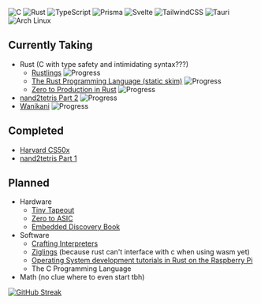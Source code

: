 ![C](https://img.shields.io/badge/c-%2300599C.svg?style=for-the-badge&logo=c&logoColor=white)
![Rust](https://img.shields.io/badge/rust-%23000000.svg?style=for-the-badge&logo=rust&logoColor=white)
![TypeScript](https://img.shields.io/badge/typescript-%23007ACC.svg?style=for-the-badge&logo=typescript&logoColor=white)
![Prisma](https://img.shields.io/badge/Prisma-3982CE?style=for-the-badge&logo=Prisma&logoColor=white)
![Svelte](https://img.shields.io/badge/svelte-%23f1413d.svg?style=for-the-badge&logo=svelte&logoColor=white)
![TailwindCSS](https://img.shields.io/badge/tailwindcss-%2338B2AC.svg?style=for-the-badge&logo=tailwind-css&logoColor=white)
![Tauri](https://img.shields.io/badge/tauri-%2324C8DB.svg?style=for-the-badge&logo=tauri&logoColor=%23FFFFFF)
![Arch Linux](https://img.shields.io/badge/Arch%20Linux-1793D1?logo=arch-linux&logoColor=fff&style=for-the-badge)

## Currently Taking
 - Rust (C with type safety and intimidating syntax???)
   - [Rustlings](https://github.com/rust-lang/rustlings) ![Progress](https://progress-bar.dev/88/)
   - [The Rust Programming Language (static skim)](https://doc.rust-lang.org/book) ![Progress](https://progress-bar.dev/85/) <!-- 493 pages total -->
   - [Zero to Production in Rust](https://www.zero2prod.com) ![Progress](https://progress-bar.dev/0/)
 - [nand2tetris Part 2](https://nand2tetris.org) ![Progress](https://progress-bar.dev/8/)
 - [Wanikani](https://www.wanikani.com/) ![Progress](https://progress-bar.dev/3/) <!-- 60 levels total -->

## Completed
 - [Harvard CS50x](https://cs50.harvard.edu/x)
 - [nand2tetris Part 1](https://nand2tetris.org)

## Planned
 - Hardware
   - [Tiny Tapeout](https://tinytapeout.com/)
   - [Zero to ASIC](https://www.zerotoasiccourse.com/)
   - [Embedded Discovery Book](https://docs.rust-embedded.org/discovery/microbit/)
 - Software
   - [Crafting Interpreters](https://craftinginterpreters.com/)
   - [Ziglings](https://github.com/ratfactor/ziglings) (because rust can't interface with c when using wasm yet)
   - [Operating System development tutorials in Rust on the Raspberry Pi](https://github.com/rust-embedded/rust-raspberrypi-OS-tutorials)
   - The C Programming Language
 - Math (no clue where to even start tbh)

[![GitHub Streak](https://github-readme-streak-stats.herokuapp.com?user=oofdere)](https://git.io/streak-stats)
